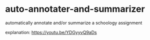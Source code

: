 # auto-annotater-and-summarizer
automatically annotate and/or summarize a schoology assignment

explanation: https://youtu.be/YDGyyvQ9aDs
